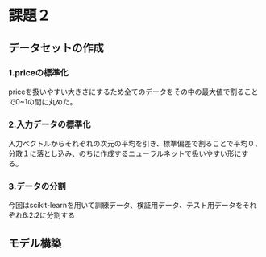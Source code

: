 # 課題２

## データセットの作成

### 1.priceの標準化
priceを扱いやすい大きさにするため全てのデータをその中の最大値で割ることで0~1の間に丸めた。
### 2.入力データの標準化
入力ベクトルからそれぞれの次元の平均を引き、標準偏差で割ることで平均０、分散１に落とし込み、のちに作成するニューラルネットで扱いやすい形にする。
### 3.データの分割
今回はscikit-learnを用いて訓練データ、検証用データ、テスト用データをそれぞれ6:2:2に分割する

## モデル構築

